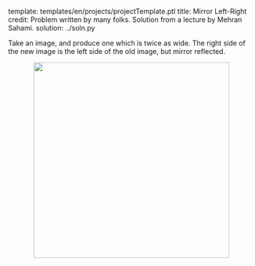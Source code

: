 template: templates/en/projects/projectTemplate.ptl
title: Mirror Left-Right
credit: Problem written by many folks. Solution from a lecture by Mehran Sahami.
solution: ../soln.py

Take an image, and produce one which is twice as wide. The right side of the new image is the left side of the old image, but mirror reflected.

<center>
    <img style="width:400px" src="{{pathToRoot}}img/projects/mirror/demo.png">
</center>